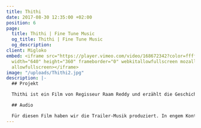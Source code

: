```yaml
---
title: Thithi
date: 2017-08-30 12:35:00 +02:00
position: 6
page:
  title: Thithi | Fine Tune Music
  og_title: Thithi | Fine Tune Music
  og_description: 
client: Migloko
embed: <iframe src="https://player.vimeo.com/video/168672342?color=ffffff&title=0&byline=0&portrait=0"
  width="640" height="360" frameborder="0" webkitallowfullscreen mozallowfullscreen
  allowfullscreen></iframe>
image: "/uploads/Thithi2.jpg"
description: |-
  ## Projekt

  Thithi ist ein Film von Regisseur Raam Reddy und erzählt die Geschichte, wie drei Generationen in einem Dorf in Südindien auf den Tod ihres Familienoberhaupts, des 101-jährigen Century Gowda, reagieren. Der Film wurde positiv aufgenommen und seit seiner Veröffentlichung auf verschiedenen internationalen Filmfestivals ausgezeichnet. Sehen Sie <a href="https://www.netflix.com/title/80107370" target="_blank">den vollständigen Film</a> auf Netflix.

  ## Audio

  Für diesen Film haben wir die Trailer-Musik produziert. In engem Kontakt mit dem Regisseur haben wir einen Soundtrack komponiert, genauestens abgestimmt auf die Charaktere und die Atmosphäre des Films. Unter anderem nutzten wir dabei Aufnahmen lokaler Musiker aus dem südindischen Dorf Nodekoppalu, dem Schauplatz der Geschichte.
---
```


